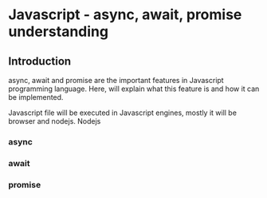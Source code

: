 # Javascript - async, await, promise understanding

## Introduction
async, await and promise are the important features in Javascript programming language. Here, will explain what this feature is and how it can be implemented. 

Javascript file will be executed in Javascript engines, mostly it will be browser and nodejs. Nodejs 

### async


### await

### promise

